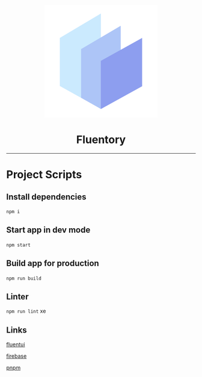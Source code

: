 <div align="center">
  <img src="./.config/public/logo.png" width="300px">
  <h1>Fluentory</h1>
</div>

<hr />

# Project Scripts

## Install dependencies

`npm i`

## Start app in dev mode

`npm start`

## Build app for production

`npm run build`

## Linter

`npm run lint`
xe

## Links

[fluentui](https://react.fluentui.dev/?path=/docs/concepts-introduction--page)

[firebase](https://firebase.google.com/docs/auth/web/google-signin?hl=pt&authuser=0)

[pnpm](https://pnpm.io/workspaces)
